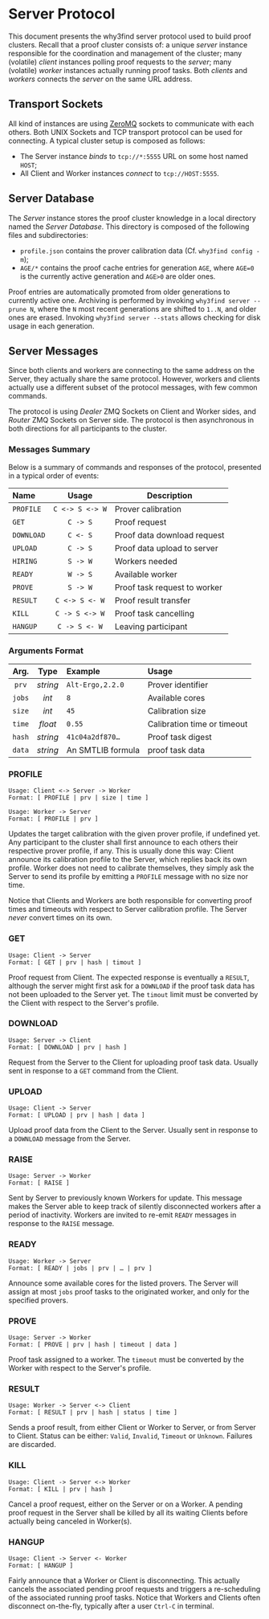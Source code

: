 # Server Protocol

This document presents the why3find server protocol used to build proof
clusters.  Recall that a proof cluster consists of: a unique _server_ instance
responsible for the coordination and management of the cluster; many (volatile)
_client_ instances polling proof requests to the _server_; many (volatile)
_worker_ instances actually running proof tasks. Both _clients_ and _workers_
connects the _server_ on the same URL address.

## Transport Sockets

All kind of instances are using [ZeroMQ](hhtps://zeromq.org) sockets to
communicate with each others. Both UNIX Sockets and TCP transport protocol can
be used for connecting. A typical cluster setup is composed as follows:

- The Server instance _binds_ to `tcp://*:5555` URL on some host named `HOST`;
- All Client and Worker instances _connect_ to `tcp://HOST:5555`.

## Server Database

The _Server_ instance stores the proof cluster knowledge in a local directory
named the _Server Database_. This directory is composed of the following files
and subdirectories:

- `profile.json` contains the prover calibration data (Cf. `why3find config
  -m`);
- `AGE/*` contains the proof cache entries for generation `AGE`, where `AGE=0`
  is the currently active generation and `AGE>0` are older ones.

Proof entries are automatically promoted from older generations to currently
active one. Archiving is performed by invoking `why3find server --prune N`,
where the `N` most recent generations are shifted to `1..N`, and older ones are
erased. Invoking `why3find server --stats` allows checking for disk usage in
each generation.

## Server Messages

Since both clients and workers are connecting to the same address on the Server,
they actually share the same protocol. However, workers and clients actually
use a different subset of the protocol messages, with few common commands.

The protocol is using _Dealer_ ZMQ Sockets on Client and Worker sides, and
_Router_ ZMQ Sockets on Server side. The protocol is then asynchronous in both
directions for all participants to the cluster.

### Messages Summary

Below is a summary of commands and responses of the protocol, presented
in a typical order of events:

| Name       | Usage            | Description                   |
|:-----------|:----------------:|-------------------------------|
| `PROFILE`  | `C <-> S <-> W`  | Prover calibration            |
| `GET`      | `C -> S`         | Proof request                 |
| `DOWNLOAD` | `C <- S`         | Proof data download request   |
| `UPLOAD`   | `C -> S`         | Proof data upload to server   |
| `HIRING`   | `S -> W`         | Workers needed                |
| `READY`    | `W -> S`         | Available worker              |
| `PROVE`    | `S -> W`         | Proof task request to worker  |
| `RESULT`   | `C <-> S <- W`   | Proof result transfer         |
| `KILL`     | `C -> S <-> W`   | Proof task cancelling         |
| `HANGUP`   | `C -> S <- W`    | Leaving participant           |

### Arguments Format

| Arg.   | Type      | Example          | Usage                 |
|:------:|:---------:|:-----------------|:----------------------|
| `prv`  | _string_  | `Alt-Ergo,2.2.0` | Prover identifier     |
| `jobs` | _int_     | `8`              | Available cores       |
| `size` | _int_     | `45`             | Calibration size      |
| `time` | _float_   | `0.55`           | Calibration time or timeout |
| `hash` | _string_  | `41c04a2df870…`  | Proof task digest     |
| `data` | _string_  | An SMTLIB formula | proof task data       |

### PROFILE

    Usage: Client <-> Server -> Worker
    Format: [ PROFILE | prv | size | time ]

    Usage: Worker -> Server
    Format: [ PROFILE | prv ]

Updates the target calibration with the given prover profile, if undefined yet.
Any participant to the cluster shall first announce to each others their
respective prover profile, if any. This is usually done this way: Client
announce its calibration profile to the Server, which replies back its own
profile. Worker does not need to calibrate themselves, they simply ask the
Server to send its profile by emitting a `PROFILE` message with no size nor
time.

Notice that Clients and Workers are both responsible for converting proof times
and timeouts with respect to Server calibration profile. The Server _never_
convert times on its own.

### GET

    Usage: Client -> Server
    Format: [ GET | prv | hash | timout ]

Proof request from Client. The expected response is eventually a `RESULT`,
although the server might first ask for a `DOWNLOAD` if the proof task data has
not been uploaded to the Server yet. The `timout` limit must be converted by the
Client with respect to the Server's profile.

### DOWNLOAD

    Usage: Server -> Client
    Format: [ DOWNLOAD | prv | hash ]

Request from the Server to the Client for uploading proof task data.
Usually sent in response to a `GET` command from the Client.

### UPLOAD

    Usage: Client -> Server
    Format: [ UPLOAD | prv | hash | data ]

Upload proof data from the Client to the Server.
Usually sent in response to a `DOWNLOAD` message from the Server.

### RAISE

    Usage: Server -> Worker
    Format: [ RAISE ]

Sent by Server to previously known Workers for update. This message makes the
Server able to keep track of silently disconnected workers after a period of
inactivity. Workers are invited to re-emit `READY` messages in response to the
`RAISE` message.

### READY

    Usage: Worker -> Server
    Format: [ READY | jobs | prv | … | prv ]

Announce some available cores for the listed provers. The Server will assign at
most `jobs` proof tasks to the originated worker, and only for the specified
provers.

### PROVE

    Usage: Server -> Worker
    Format: [ PROVE | prv | hash | timeout | data ]

Proof task assigned to a worker. The `timeout` must be converted by the Worker
with respect to the Server's profile.

### RESULT

    Usage: Worker -> Server <-> Client
    Format: [ RESULT | prv | hash | status | time ]

Sends a proof result, from either Client or Worker to Server, or from Server to
Client. Status can be either: `Valid`, `Invalid`, `Timeout` or `Unknown`.
Failures are discarded.

### KILL

    Usage: Client -> Server <-> Worker
    Format: [ KILL | prv | hash ]

Cancel a proof request, either on the Server or on a Worker. A pending proof
request in the Server shall be killed by all its waiting Clients before actually
being canceled in Worker(s).

### HANGUP

    Usage: Client -> Server <- Worker
    Format: [ HANGUP ]

Fairly announce that a Worker or Client is disconnecting. This actually
cancels the associated pending proof requests and triggers a re-scheduling
of the associated running proof tasks. Notice that Workers and Clients often
disconnect on-the-fly, typically after a user `Ctrl-C` in terminal.
